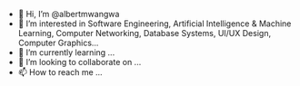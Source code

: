 - 👋 Hi, I’m @albertmwangwa
- 👀 I’m interested in Software Engineering, Artificial Intelligence & Machine Learning,
  Computer Networking, Database Systems, UI/UX Design, Computer Graphics...
- 🌱 I’m currently learning ...
- 💞️ I’m looking to collaborate on ...
- 📫 How to reach me ...

<!---
albertmwangwa/albertmwangwa is a ✨ special ✨ repository because its `README.md` (this file) appears on your GitHub profile.
You can click the Preview link to take a look at your changes.
--->
